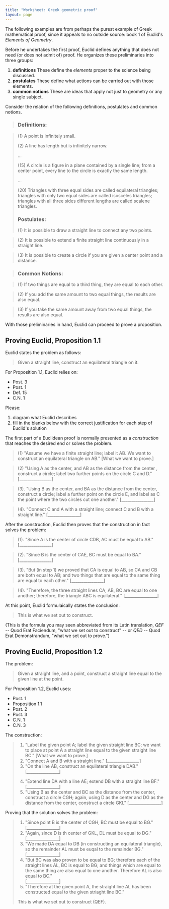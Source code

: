 ```yaml
---
title: "Worksheet: Greek geometric proof"
layout: page
---
```



The following examples are from perhaps the purest example of Greek mathematical proof, since it appeals to no outside source:  book 1 of Euclid's *Elements of Geometry*.

Before he undertakes the first proof, Euclid defines anything that does not need (or does not admit of) proof.   He organizes these preliminaries into three groups:

1.  **definitions** These define the *elements* proper to the science being discussed.
2.  **postulates**  These define what actions can be carried out with those elements.
3. **common notions** These are ideas that apply not just to geometry or any single subject.


Consider the relation of the following definitions, postulates and common notions.

> ### Definitions:

> (1)  A point is infinitely small.
>
> (2)  A line has length but is infinitely narrow.
>
> ...
>
> (15) A circle is a figure in a plane contained by a single line;  from a center point, every line to the circle is exactly the same length.
>
> ...
>
> (20) Triangles with three equal sides are called equilateral triangles;  triangles with only two equal sides are called isosceles triangles;  triangles with all three sides different lengths are called scalene triangles.
>
> ### Postulates:
>
> (1) It is possible to draw a straight line to connect any two points.

> (2) It is possible to extend a finite straight line continuously in a straight line.

> (3) It is possible to create a circle if you are given a center point and a distance.

> ### Common Notions: ###

> (1) If two things are equal to a third thing, they are equal to each other.

> (2) If you add the same amount to two equal things, the results are also equal.

> (3) If you take the same amount away from two equal things, the results are also equal.


With those preliminaries in hand, Euclid can proceed to prove a proposition.


## Proving Euclid, Proposition 1.1

Euclid states the problem as follows:

> Given a straight line, construct an equilateral triangle on it.


For Proposition 1.1, Euclid relies on:

- Post. 3
- Post. 1
- Def. 15
- C.N. 1

Please:


1. diagram what Euclid describes
1. fill in the blanks below with the correct justification for each step of Euclid's solution


The first part of a Euclidean proof is normally presented as a *construction* that reaches the desired end or solves the problem.


> (1) "Assume we have a finite straight line; label it AB.  We want to construct an equilateral triangle on AB." [What we want to prove.]

> (2) "Using A as the center, and AB as the distance from the
> center , construct a circle; label two further points on the circle C and D."  [________________]

> (3). "Using B as the center, and BA as the distance from the center, construct a circle;  label a further point on the circle E, and label as C the point where the two circles cut one another."  [________________]

> (4). "Connect C and A with a straight line;  connect C and B with a straight line." [________________]




After the construction, Euclid then proves that the construction in fact solves the problem:



> (1). "Since A is the center of circle CDB, AC must be equal to AB."  [________________]


> (2).  "Since B is the center of CAE, BC must be equal to BA."  [________________]


> (3).  "But (in step 1) we proved that CA is equal to AB, so CA and CB are both equal to AB; and two things that are equal to the same thing are equal to each other." [________________]


> (4). "Therefore, the three straight lines CA, AB, BC are equal to one another;  therefore,  the triangle ABC is equilateral." [________________]



At this point, Euclid formulaically states the conclusion:



> This is what we set out to construct.



(This is the formula you may seen abbreviated from its Latin translation, *QEF* -- Quod Erat Faciendum, "what we set out to construct" -- or *QED* -- Quod Erat Demonstrandum, "what we set out to prove.")








## Proving Euclid, Proposition 1.2

The problem:

> Given a straight line, and a point, construct a straight line equal to the given line at the point.


For Proposition 1.2, Euclid uses:


- Post. 1
- Proposition 1.1
- Post. 2
- Post. 3
- C.N. 1
- C.N. 3


The construction:

> 1. "Label the given point A;  label the given straight line BC;  we want to place at point A a straight line equal to the given straight line BC."   [What we want to prove.]
> 2. "Connect A and B with a straight line." [________________]
>  3. "On the line AB, construct an equilateral triangle DAB." [________________]</p>
>  4. "Extend line DA with a line AE;  extend DB with a straight line BF."  [________________]
>  5.  "Using B as the center and BC as the distance from the center, construct a circle CGH;  again, using D as the center and DG as the distance from the center, construct a circle  GKL"  [________________]




Proving that the solution solves the problem:


> 1.  "Since point B is the center of CGH, BC must be equal to BG."  [________________]
> 2.  "Again, since D is th center of GKL, DL must be equal to DG." [________________]
> 3.  "We made DA equal to DB (in constructing an equilateral triangle), so the remainder AL must be euqal to the remainder BG." [________________]
> 4.  "But BC was also proven to be equal to BG;  therefore each of the straight lines AL, BC is equal to BG;  and things which are equal to the same thing are also equal to one another.  Therefore AL is also equal to BC."  
[________________]
> 5.  "Therefore at the given point A, the straight line AL has been constructed equal to the given striaght line BC."
>
> This is what we set out to construct (QEF). </p>

